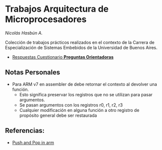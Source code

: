 # Trabajos Arquitectura de Microprocesadores

_Nicolás Hasbún A._

Colección de trabajos prácticos realizados en el contexto de la Carrera de Especialización de Sistemas Embebidos de la Universidad de Buenos Aires.

* [Respuestas Cuestionario **Preguntas Orientadoras**](./respuestas_cuestionario.md)

## Notas Personales

* Para ARM v7 en assembler de debe retornar el contexto al devolver una función.
    * Esto significa preservar los registros que no se utilizan para pasar argumentos.
    * Se pasan argumentos con los registros r0, r1, r2, r3
    * Cualquier modificación en alguna función a otro registro de propósito general
      debe ser restaurada

## Referencias:

- [Push and Pop in arm](https://stackoverflow.com/a/27095517/4855501)

